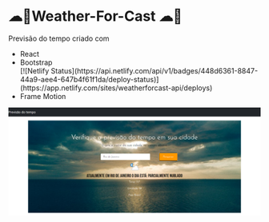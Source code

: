 # ☁💨Weather-For-Cast ☁💨
 Previsão do tempo criado com  
 <ul>
 <li>React</li>
 <li>Bootstrap</li>[![Netlify Status](https://api.netlify.com/api/v1/badges/448d6361-8847-44a9-aee4-647b4f61f1da/deploy-status)](https://app.netlify.com/sites/weatherforcast-api/deploys)
 
 <li>Frame Motion</li>
 </ul>
 
 <img src="./tempo-react/img/weatherforcast.png">
 
